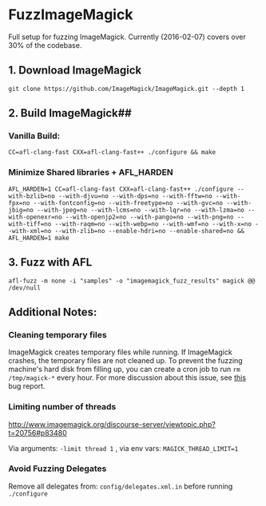 # FuzzImageMagick
Full setup for fuzzing ImageMagick. Currently (2016-02-07) covers over 30% of the codebase.

## 1. Download ImageMagick
    git clone https://github.com/ImageMagick/ImageMagick.git --depth 1

## 2. Build ImageMagick##

### Vanilla Build:

    CC=afl-clang-fast CXX=afl-clang-fast++ ./configure && make

### Minimize Shared libraries + AFL_HARDEN
    AFL_HARDEN=1 CC=afl-clang-fast CXX=afl-clang-fast++ ./configure --with-bzlib=no --with-djvu=no --with-dps=no --with-fftw=no --with-fpx=no --with-fontconfig=no --with-freetype=no --with-gvc=no --with-jbig=no --with-jpeg=no --with-lcms=no --with-lqr=no --with-lzma=no --with-openexr=no --with-openjp2=no --with-pango=no --with-png=no --with-tiff=no --with-raqm=no --with-webp=no --with-wmf=no --with-x=no --with-xml=no --with-zlib=no --enable-hdri=no --enable-shared=no && AFL_HARDEN=1 make

## 3. Fuzz with AFL

    afl-fuzz -m none -i "samples" -o "imagemagick_fuzz_results" magick @@ /dev/null
    
## Additional Notes:
### Cleaning temporary files
ImageMagick creates temporary files while running. If ImageMagick crashes, the temporary files are not cleaned up. To prevent the fuzzing machine's hard disk from filling up, you can create a cron job to run `rm /tmp/magick-*` every hour. For more discussion about this issue, see [this](https://github.com/ImageMagick/ImageMagick/issues/139) bug report.

### Limiting number of threads
http://www.imagemagick.org/discourse-server/viewtopic.php?t=20756#p83480

Via arguments: `-limit thread 1` , via env vars: `MAGICK_THREAD_LIMIT=1` 

### Avoid Fuzzing Delegates
Remove all delegates from: `config/delegates.xml.in` before running `./configure`
